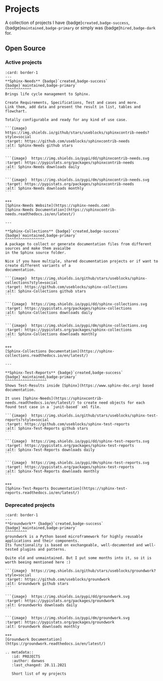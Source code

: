 # Projects

A collection of projects I have 
{badge}`created,badge-success`, 
{badge}`maintained,badge-primary` 
or simply was {badge}`hired,badge-dark` for.


## Open Source

### Active projects

````{panels}
:card: border-1
---
**Sphinx-Needs** {badge}`created,badge-success` {badge}`maintained,badge-primary` 
^^^^^^^^^^^^
Brings life cycle management to Sphinx.

Create Requirements, Specifications, Test and cases and more.
Link them, add data and present the result in list, tables and flowchart.

Totally configurable and ready for any kind of use case.  

```{image}  https://img.shields.io/github/stars/useblocks/sphinxcontrib-needs?style=social
:target: https://github.com/useblocks/sphinxcontrib-needs
:alt: Sphinx-Needs github stars
```  

```{image}  https://img.shields.io/pypi/dd/sphinxcontrib-needs.svg
:target: https://pypistats.org/packages/sphinxcontrib-needs
:alt: Sphinx-Needs downloads daily
```

```{image}  https://img.shields.io/pypi/dm/sphinxcontrib-needs.svg
:target: https://pypistats.org/packages/sphinxcontrib-needs
:alt: Sphinx-Needs downloads monthly
```

+++
[Sphinx-Needs Website](https://sphinx-needs.com)  
[Sphinx-Needs Documentation](https://sphinxcontrib-needs.readthedocs.io/en/latest/)

---

**Sphinx-Collections** {badge}`created,badge-success` {badge}`maintained,badge-primary`
^^^^^^^^^^^^^^^^^^
A package to collect or generate documentation files from different sources and make them avaialbe 
in the Sphinx source folder.

Nice if you have multiple, shared documentation projects or if want to create different variants of a 
documentation.  

```{image}  https://img.shields.io/github/stars/useblocks/sphinx-collections?style=social
:target: https://github.com/useblocks/sphinx-collections
:alt: Sphinx-Collections github stars
```

```{image}  https://img.shields.io/pypi/dd/sphinx-collections.svg
:target: https://pypistats.org/packages/sphinx-collections
:alt: Sphinx-Collections downloads daily
```

```{image}  https://img.shields.io/pypi/dm/sphinx-collections.svg
:target: https://pypistats.org/packages/sphinx-collections
:alt: Sphinx-Collections downloads monthly
```

+++
[Sphinx-Collections Documentation](https://sphinx-collections.readthedocs.io/en/latest/)

---

**Sphinx-Test-Reports** {badge}`created,badge-success` {badge}`maintained,badge-primary`
^^^^^^^^^^^^^^^^^^^
Shows Test-Results inside [Sphinx](https://www.sphinx-doc.org) based documentation.

It uses [Sphinx-Needs](https://sphinxcontrib-needs.readthedocs.io/en/latest/) to create need objects for each
found test case in a `junit-based` xml file.  

```{image}  https://img.shields.io/github/stars/useblocks/sphinx-test-reports?style=social
:target: https://github.com/useblocks/sphinx-test-reports
:alt: Sphinx-Test-Reports github stars
```

```{image}  https://img.shields.io/pypi/dd/sphinx-test-reports.svg
:target: https://pypistats.org/packages/sphinx-test-reports
:alt: Sphinx-Test-Reports downloads daily
```

```{image}  https://img.shields.io/pypi/dm/sphinx-test-reports.svg
:target: https://pypistats.org/packages/sphinx-test-reports
:alt: Sphinx-Test-Reports downloads monthly
```

+++
[Sphinx-Test-Reports Documentation](https://sphinx-test-reports.readthedocs.io/en/latest/)

````

### Deprecated projects

````{panels}
:card: border-1
---
**Groundwork** {badge}`created,badge-success` {badge}`maintained,badge-primary`
^^^^^^^^^^
groundwork is a Python based microframework for highly reusable applications and their components.
Its functionality is based on exchangeable, well-documented and well-tested plugins and patterns.

Quite old and unmaintained. But I put some months into it, so it is worth beeing mentioned here :) 

```{image}  https://img.shields.io/github/stars/useblocks/groundwork?style=social
:target: https://github.com/useblocks/groundwork
:alt: Groundwork github stars
```

```{image}  https://img.shields.io/pypi/dd/groundwork.svg
:target: https://pypistats.org/packages/groundwork
:alt: Groundworks downloads daily
```

```{image}  https://img.shields.io/pypi/dm/groundwork.svg
:target: https://pypistats.org/packages/groundwork
:alt: Groundwork downloads monthly

+++
[Groundwork Documentation](https://groundwork.readthedocs.io/en/latest/)
````

```{eval-rst}
.. metadata::
   :id: PROJECTS
   :author: danwos
   :last_changed: 20.11.2021
   
   Short list of my projects
```
